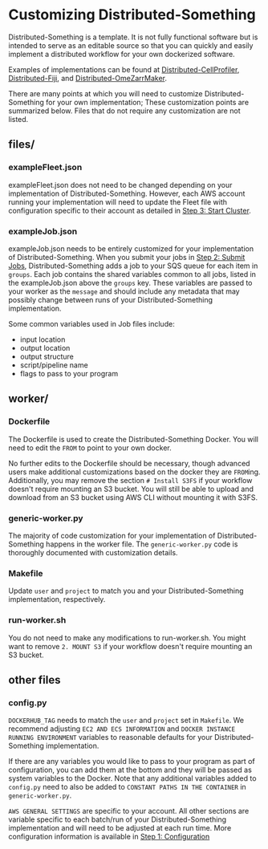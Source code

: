 # Customizing Distributed-Something

Distributed-Something is a template.
It is not fully functional software but is intended to serve as an editable source so that you can quickly and easily implement a distributed workflow for your own dockerized software.

Examples of implementations can be found at [Distributed-CellProfiler](http://github.com/cellprofiler/distributed-cellprofiler), [Distributed-Fiji](http://github.com/cellprofiler/distributed-fiji), and [Distributed-OmeZarrMaker](http://github.com/cellprofiler/distributed-omezarrmaker).

There are many points at which you will need to customize Distributed-Something for your own implementation; These customization points are summarized below.
Files that do not require any customization are not listed.

## files/

### exampleFleet.json

exampleFleet.json does not need to be changed depending on your implementation of Distributed-Something.
However, each AWS account running your implementation will need to update the Fleet file with configuration specific to their account as detailed in [Step 3: Start Cluster](step_3_start_cluster.md).

### exampleJob.json

exampleJob.json needs to be entirely customized for your implementation of Distributed-Something.
When you submit your jobs in [Step 2: Submit Jobs](step_2_submit_jobs.md), Distributed-Something adds a job to your SQS queue for each item in `groups`.
Each job contains the shared variables common to all jobs, listed in the exampleJob.json above the `groups` key.
These variables are passed to your worker as the `message` and should include any metadata that may possibly change between runs of your Distributed-Something implementation.  

Some common variables used in Job files include:
- input location
- output location
- output structure
- script/pipeline name
- flags to pass to your program

## worker/

### Dockerfile

The Dockerfile is used to create the Distributed-Something Docker.
You will need to edit the `FROM` to point to your own docker.

No further edits to the Dockerfile should be necessary, though advanced users make additional customizations based on the docker they are `FROM`ing.
Additionally, you may remove the section `# Install S3FS` if your workflow doesn't require mounting an S3 bucket.
You will still be able to upload and download from an S3 bucket using AWS CLI without mounting it with S3FS.

### generic-worker.py

The majority of code customization for your implementation of Distributed-Something happens in the worker file.
The `generic-worker.py` code is thoroughly documented with customization details.

### Makefile

Update `user` and `project` to match you and your Distributed-Something implementation, respectively.

### run-worker.sh

You do not need to make any modifications to run-worker.sh.
You might want to remove `2. MOUNT S3` if your workflow doesn't require mounting an S3 bucket.

## other files

### config.py

`DOCKERHUB_TAG` needs to match the `user` and `project` set in `Makefile`.
We recommend adjusting `EC2 AND ECS INFORMATION` and `DOCKER INSTANCE RUNNING ENVIRONMENT` variables to reasonable defaults for your Distributed-Something implementation.

If there are any variables you would like to pass to your program as part of configuration, you can add them at the bottom and they will be passed as system variables to the Docker.
Note that any additional variables added to `config.py` need to also be added to `CONSTANT PATHS IN THE CONTAINER` in `generic-worker.py`.

`AWS GENERAL SETTINGS` are specific to your account. All other sections are variable specific to each batch/run of your Distributed-Something implementation and will need to be adjusted at each run time. More configuration information is available in [Step 1: Configuration](step_1_configuration.md)
